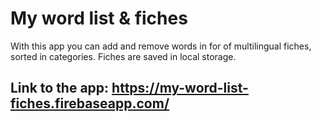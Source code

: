 <h1>My word list & fiches</h1>
<p>With this app you can add and remove words in for of multilingual fiches, sorted in categories. Fiches are saved in local storage.</p>
<h2>Link to the app: <a href="https://my-word-list-fiches.firebaseapp.com/">https://my-word-list-fiches.firebaseapp.com/</a></h2>